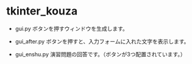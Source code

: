# tkinter_kouza

+ gui.py
ボタンを押すウィンドウを生成します。

+ gui_after.py
ボタンを押すと、入力フォームに入れた文字を表示します。

+ gui_enshu.py
演習問題の回答です。（ボタンが3つ配置されています。）
